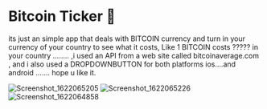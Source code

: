 # Bitcoin Ticker 🤑

its just an simple app that deals with BITCOIN currency and turn in your currency of your country to see what it costs,
Like 1 BITCOIN costs ????? in your country ........ ,i used an API from a web site called bitcoinaverage.com , and i also used 
a DROPDOWNBUTTON for both platforms ios....and android ....... hope u like it.



![Screenshot_1622065205](https://user-images.githubusercontent.com/77206236/119738320-d135fe00-be80-11eb-9a0a-1873c6c9ad23.png)
![Screenshot_1622065226](https://user-images.githubusercontent.com/77206236/119738323-d1ce9480-be80-11eb-9ab0-336b73875988.png)
![Screenshot_1622064858](https://user-images.githubusercontent.com/77206236/119738324-d2672b00-be80-11eb-924b-443b0c7a1af7.png)
